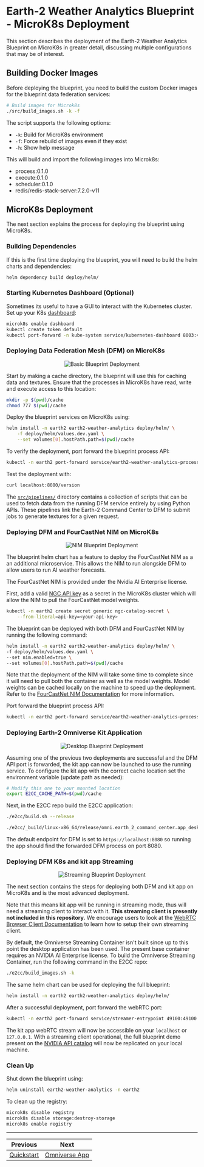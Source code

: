 # Earth-2 Weather Analytics Blueprint - MicroK8s Deployment

This section describes the deployment of the Earth-2 Weather Analytics Blueprint on
MicroK8s in greater detail, discussing multiple configurations that may be of interest.

## Building Docker Images

Before deploying the blueprint, you need to build the custom Docker images for the
blueprint data federation services:

```bash
# Build images for Microk8s
./src/build_images.sh -k -f
```

The script supports the following options:

- `-k`: Build for MicroK8s environment
- `-f`: Force rebuild of images even if they exist
- `-h`: Show help message

This will build and import the following images into Microk8s:

- process:0.1.0
- execute:0.1.0
- scheduler:0.1.0
- redis/redis-stack-server:7.2.0-v11

## MicroK8s Deployment

The next section explains the process for deploying the blueprint using MicroK8s.

### Building Dependencies

If this is the first time deploying the blueprint, you will need to build the helm
charts and dependencies:

```bash
helm dependency build deploy/helm/
```

### Starting Kubernetes Dashboard (Optional)

Sometimes its useful to have a GUI to interact with the Kubernetes cluster.
Set up your K8s [dashboard](https://127.0.0.1:10443):

```bash
microk8s enable dashboard
kubectl create token default
kubectl port-forward -n kube-system service/kubernetes-dashboard 8003:443
```

### Deploying Data Federation Mesh (DFM) on MicroK8s

<div align="center">
<div style="max-width: 450px;">

![Basic Blueprint Deployment](./imgs/deployment_basic.png)

 </div>
 </div>

Start by making a cache directory, the blueprint will use this for caching data and
textures.
Ensure that the processes in MicroK8s have read, write and execute access to this
location:

```bash
mkdir -p $(pwd)/cache
chmod 777 $(pwd)/cache
```

Deploy the blueprint services on MicroK8s using:

```bash
helm install -n earth2 earth2-weather-analytics deploy/helm/ \
    -f deploy/helm/values.dev.yaml \
    --set volumes[0].hostPath.path=$(pwd)/cache
```

To verify the deployment, port forward the blueprint process API:

```bash
kubectl -n earth2 port-forward service/earth2-weather-analytics-process 8080:8080
```

Test the deployment with:

```bash
curl localhost:8080/version
```

The [`src/pipelines/`](../src/pipelines/) directory contains a collection of scripts
that can be used to fetch data from the running DFM service entirely by using Python
APIs.
These pipelines link the Earth-2 Command Center to DFM to submit jobs to generate
textures for a given request.

### Deploying DFM and FourCastNet NIM on MicroK8s

<div align="center">
<div style="max-width: 500px;">

![NIM Blueprint Deployment](./imgs/deployment_nim.png)

</div>
</div>

The blueprint helm chart has a feature to deploy the FourCastNet NIM as a an additional
microservice.
This allows the NIM to run alongside DFM to allow users to run AI weather
forecasts.
<!-- TODO somewhere here to explain more about DFM -->
The FourCastNet NIM is provided under the Nvidia AI Enterprise license.

First, add a valid [NGC API key](https://org.ngc.nvidia.com/setup/personal-keys)
as a secret in the MicroK8s cluster which will allow the NIM to pull the FourCastNet
model weights.

```bash
kubectl -n earth2 create secret generic ngc-catalog-secret \
    --from-literal=api-key=<your-api-key>
```

The blueprint can be deployed with both DFM and FourCastNet NIM by running the following
command:

```bash
helm install -n earth2 earth2-weather-analytics deploy/helm/ \
-f deploy/helm/values.dev.yaml \
--set nim.enabled=true \
--set volumes[0].hostPath.path=$(pwd)/cache
```

Note that the deployment of the NIM will take some time to complete since it will need
to pull both the container as well as the model weights.
Model weights can be cached locally on the machine to speed up the deployment.
Refer to the [FourCastNet NIM Documentation](https://docs.nvidia.com/nim/earth-2/fourcastnet/latest/configuring-nim-runtime.html)
for more information.

Port forward the blueprint process API:

```bash
kubectl -n earth2 port-forward service/earth2-weather-analytics-process 8080:8080
```

### Deploying Earth-2 Omniverse Kit Application

<div align="center">
<div style="max-width: 500px;">

![Desktop Blueprint Deployment](./imgs/desktop_workflow.png)

</div>
</div>

Assuming one of the previous two deployments are successful and the DFM API port is
forwarded, the kit app can now be launched to use the running service.
To configure the kit app with the correct cache location set the
environment variable (update path as needed):

```bash
# Modify this one to your mounted location
export E2CC_CACHE_PATH=$(pwd)/cache
```

Next, in the E2CC repo build the E2CC application:

```bash
./e2cc/build.sh --release

./e2cc/_build/linux-x86_64/release/omni.earth_2_command_center.app_desktop.sh
```

The default endpoint for DFM is set to `https://localhost:8080` so running the app
should find the forwarded DFM process on port 8080.

### Deploying DFM K8s and kit app Streaming

<div align="center">
<div style="max-width: 550px;">

![Streaming Blueprint Deployment](./imgs/streaming_workflow.png)

</div>
</div>

The next section contains the steps for deploying both DFM and kit app on MicroK8s and is
the most advanced deployment.

Note that this means kit app will be running in streaming mode, thus will need a streaming
client to interact with it.
**This streaming client is presently not included in this repository.**
We encourage users to look at the [WebRTC Browser Client Documentation](https://docs.omniverse.nvidia.com/extensions/latest/ext_livestream/webrtc.html)
to learn how to setup their own streaming client.

By default, the Omniverse Streaming Container isn't built since up to this point the
desktop application has been used.
The present base container requires an NVIDIA AI Enterprise license.
To build the Omniverse Streaming Container, run the following command in the E2CC repo:

```bash
./e2cc/build_images.sh -k
```

The same helm chart can be used for deploying the full blueprint:

```bash
helm install -n earth2 earth2-weather-analytics deploy/helm/
```

After a successful deployment, port forward the webRTC port:

```bash
kubectl -n earth2 port-forward service/streamer-entrypoint 49100:49100
```

The kit app webRTC stream will now be accessible on your `localhost` or `127.0.0.1`.
With a streaming client operational, the full blueprint demo present on the [NVIDIA API catalog](https://build.nvidia.com/)
will now be replicated on your local machine.

### Clean Up

Shut down the blueprint using:

```bash
helm uninstall earth2-weather-analytics -n earth2
```

To clean up the registry:

```bash
microk8s disable registry
microk8s disable storage:destroy-storage
microk8s enable registry
```

<!-- Footer Navigation -->
---
<div align="center">

| Previous | Next |
|:---------:|:-----:|
| [Quickstart](./02_quickstart.md) | [Omniverse App](./04_omniverse_app.md) |

</div>

